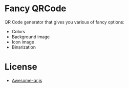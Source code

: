 # Fancy QRCode
	
QR Code generator that gives you various of fancy options:
	
- Colors
- Background image
- Icon image
- Binarization
	
# License
	
- [Awesome-qr.js](https://github.com/SumiMakito/Awesome-qr.js/blob/master/LICENSE)
